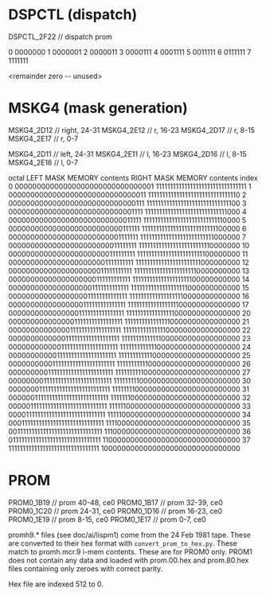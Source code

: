 # DSPCTL (dispatch)

DSPCTL_2F22	// dispatch prom

0 0000000
1 0000001
2 0000011
3 0000111
4 0001111
5 0011111
6 0111111
7 1111111

  <remainder zero -- unused>

# MSKG4 (mask generation)

MSKG4_2D12	// right, 24-31
MSKG4_2E12	// r, 16-23
MSKG4_2D17	// r, 8-15
MSKG4_2E17	// r, 0-7

MSKG4_2D11	// left, 24-31
MSKG4_2E11	// l, 16-23
MSKG4_2D16	// l, 8-15
MSKG4_2E16	// l, 0-7

octal  LEFT MASK MEMORY contents            RIGHT MASK MEMORY contents
index
  0    00000000000000000000000000000001     11111111111111111111111111111111
  1    00000000000000000000000000000011     11111111111111111111111111111110
  2    00000000000000000000000000000111     11111111111111111111111111111100
  3    00000000000000000000000000001111     11111111111111111111111111111000
  4    00000000000000000000000000011111     11111111111111111111111111110000
  5    00000000000000000000000000111111     11111111111111111111111111100000
  6    00000000000000000000000001111111     11111111111111111111111111000000
  7    00000000000000000000000011111111     11111111111111111111111110000000
 10    00000000000000000000000111111111     11111111111111111111111100000000
 11    00000000000000000000001111111111     11111111111111111111111000000000
 12    00000000000000000000011111111111     11111111111111111111110000000000
 13    00000000000000000000111111111111     11111111111111111111100000000000
 14    00000000000000000001111111111111     11111111111111111111000000000000
 15    00000000000000000011111111111111     11111111111111111110000000000000
 16    00000000000000000111111111111111     11111111111111111100000000000000
 17    00000000000000001111111111111111     11111111111111111000000000000000
 20    00000000000000011111111111111111     11111111111111110000000000000000
 21    00000000000000111111111111111111     11111111111111100000000000000000
 22    00000000000001111111111111111111     11111111111111000000000000000000
 23    00000000000011111111111111111111     11111111111110000000000000000000
 24    00000000000111111111111111111111     11111111111100000000000000000000
 25    00000000001111111111111111111111     11111111111000000000000000000000
 26    00000000011111111111111111111111     11111111110000000000000000000000
 27    00000000111111111111111111111111     11111111100000000000000000000000
 30    00000001111111111111111111111111     11111111000000000000000000000000
 31    00000011111111111111111111111111     11111110000000000000000000000000
 32    00000111111111111111111111111111     11111100000000000000000000000000
 33    00001111111111111111111111111111     11111000000000000000000000000000
 34    00011111111111111111111111111111     11110000000000000000000000000000
 35    00111111111111111111111111111111     11100000000000000000000000000000
 36    01111111111111111111111111111111     11000000000000000000000000000000
 37    11111111111111111111111111111111     10000000000000000000000000000000

# PROM

PROM0_1B19	// prom 40-48, ce0
PROM0_1B17	// prom 32-39, ce0
PROM0_1C20	// prom 24-31, ce0
PROM0_1D16	// prom 16-23, ce0
PROM0_1E19	// prom 8-15, ce0
PROM0_1E17	// prom 0-7, ce0

promh9.* files (see doc/ai/lispm1) come from the 24 Feb 1981 tape.
These are converted to their hex format with `convert_prom_to_hex.py`.
These match to promh.mcr.9 i-mem contents.  These are for PROM0 only.
PROM1 does not contain any data and loaded with prom.00.hex and
prom.80.hex files containing only zeroes with correct parity.

Hex file are indexed 512 to 0.

